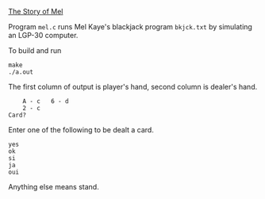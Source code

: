 [The Story of Mel](https://georgeweigt.github.io/nather.pdf)

Program `mel.c` runs Mel Kaye's blackjack program `bkjck.txt` by simulating an LGP-30 computer.

To build and run

```
make
./a.out
```

The first column of output is player's hand, second column is dealer's hand.

```
	A - c	6 - d
	2 - c
Card?
```

Enter one of the following to be dealt a card.

```
yes
ok
si
ja
oui
```

Anything else means stand.
